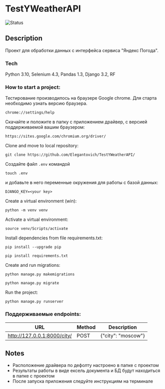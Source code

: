 # TestYWeatherAPI

![Status](https://github.com/elegantovich/TestYWeatherAPI/actions/workflows/main.yml/badge.svg)
## Description
Проект для обработки данных с интерфейса сервиса "Яндекс Погода".

### Tech
Python 3.10, Selenium 4.3, Pandas 1.3, Django 3.2, RF


### How to start a project:
Тестирование производилось на браузере Google chrome. Для старта необходимо узнать версию браузера.
```
chrome://settings/help
```
Скачайте и положите в папку с приложением драйвер, с версией поддерживаемой вашим браузером:
```
https://sites.google.com/chromium.org/driver/
```


Clone and move to local repository:
```
git clone https://github.com/Elegantovich/TestYWeatherAPI/
```
Создайте файл `.env` командой
```
touch .env
```
и добавьте в него переменные окружения для работы с базой данных:
```
DJANGO_KEY=<your key> 
```
Create a virtual environment (win):
```
python -m venv venv
```
Activate a virtual environment:
```
source venv/Scripts/activate
```
Install dependencies from file requirements.txt:
```
pip install --upgrade pip
```
```
pip install requirements.txt
```
Create and run migrations:
```
python manage.py makemigrations
```
```
python manage.py migrate
```
Run the project:
```
python manage.py runserver
```

### Поддерживаемые endpoints:

| URL| Method | Description |
| ------ | ------ | ------ |
| http://127.0.0.1:8000/city/ | POST | {"city": "moscow"} |



## Notes
- Расположение драйвера по дефолту настроено в папке с проектом
- Результаты работы в виде ексель документа и БД будут находиться в папке с проектом
- После запуска приложения следуйте инструкциям на терминале
